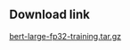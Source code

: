 <!--- 20. Download link -->
## Download link

[bert-large-fp32-training.tar.gz](https://ubit-artifactory-or.intel.com/artifactory/list/cicd-or-local/model-zoo/bert-large-fp32-training.tar.gz)

